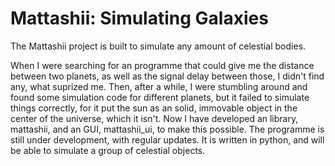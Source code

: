 Mattashii: Simulating Galaxies
=========

The Mattashii project is built to simulate any amount of celestial bodies.

When I were searching for an programme that could give me the distance between two planets, as well as the signal delay between those, I didn't find any, what suprized me.
Then, after a while, I were stumbling around and found some simulation code for different planets, but it failed to simulate things correctly, for it put the sun as an solid, immovable object in the center of the universe, which it isn't.
Now I have developed an library, mattashii, and an GUI, mattashii_ui, to make this possible. The programme is still under development, with regular updates. It is written in python, and will be able to simulate a group of celestial objects.
